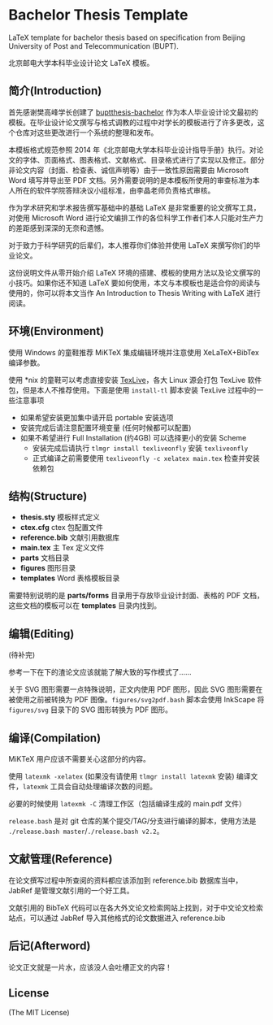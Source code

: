 Bachelor Thesis Template
========================

LaTeX template for bachelor thesis based on specification from Beijing University of Post and Telecommunication (BUPT).

北京邮电大学本科毕业设计论文 LaTeX 模板。

简介(Introduction)
------------------

首先感谢樊高峰学长创建了 [buptthesis-bachelor][1] 作为本人毕业设计论文最初的模板。在毕业设计论文撰写与格式调教的过程中对学长的模板进行了许多更改，这个仓库对这些更改进行一个系统的整理和发布。

本模板格式规范参照 2014 年《北京邮电大学本科毕业设计指导手册》执行。对论文的字体、页面格式、图表格式、文献格式、目录格式进行了实现以及修正。部分非论文内容（封面、检查表、诚信声明等）由于一致性原因需要由 Microsoft Word 填写并导出至 PDF 文档。另外需要说明的是本模板所使用的审查标准为本人所在的软件学院答辩决议小组标准，由李晶老师负责格式审核。

作为学术研究和学术报告撰写基础中的基础 LaTeX 是非常重要的论文撰写工具，对使用 Microsoft Word 进行论文编排工作的各位科学工作者们本人只能对生产力的差距感到深深的无奈和遗憾。

对于致力于科学研究的后辈们，本人推荐你们体验并使用 LaTeX 来撰写你们的毕业论文。

这份说明文件从零开始介绍 LaTeX 环境的搭建、模板的使用方法以及论文撰写的小技巧。如果你还不知道 LaTeX 要如何使用，本文与本模板也是适合你的阅读与使用的，你可以将本文当作 An Introduction to Thesis Writing with LaTeX 进行阅读。

环境(Environment)
-----------------

使用 Windows 的童鞋推荐 MiKTeX 集成编辑环境并注意使用 XeLaTeX+BibTex 编译参数。

使用 \*nix 的童鞋可以考虑直接安装 [TexLive](https://www.tug.org/texlive/quickinstall.html)，各大 Linux 源会打包 TexLive 软件包，但是本人不推荐使用。下面是使用 `install-tl` 脚本安装 TexLive 过程中的一些注意事项

- 如果希望安装更加集中请开启 portable 安装选项
- 安装完成后请注意配置环境变量 (任何时候都可以配置)
- 如果不希望进行 Full Installation (约4GB) 可以选择更小的安装 Scheme
  * 安装完成后请执行 `tlmgr install texliveonfly` 安装 `texliveonfly`
  * 正式编译之前需要使用 `texliveonfly -c xelatex main.tex` 检查并安装依赖包

结构(Structure)
---------------

- **thesis.sty** 模板样式定义
- **ctex.cfg** ctex 包配置文件
- **reference.bib** 文献引用数据库
- **main.tex** 主 Tex 定义文件
- **parts** 文档目录
- **figures** 图形目录
- **templates** Word 表格模板目录

需要特别说明的是 **parts/forms** 目录用于存放毕业设计封面、表格的 PDF 文档，这些文档的模板可以在 **templates** 目录内找到。

编辑(Editing)
-------------

(待补完)

参考一下在下的渣论文应该就能了解大致的写作模式了……

关于 SVG 图形需要一点特殊说明，正文内使用 PDF 图形，因此 SVG 图形需要在被使用之前被转换为 PDF 图像。`figures/svg2pdf.bash` 脚本会使用 InkScape 将 `figures/svg` 目录下的 SVG 图形转换为 PDF 图形。

编译(Compilation)
-----------------

MiKTeX 用户应该不需要关心这部分的内容。

使用 `latexmk -xelatex` (如果没有请使用 `tlmgr install latexmk` 安装) 编译文件，`latexmk` 工具会自动处理编译次数的问题。

必要的时候使用 `latexmk -C` 清理工作区（包括编译生成的 main.pdf 文件）

`release.bash` 是对 git 仓库的某个提交/TAG/分支进行编译的脚本，使用方法是 `./release.bash master`/`./release.bash v2.2`。

文献管理(Reference)
-------------------

在论文撰写过程中所查阅的资料都应该添加到 reference.bib 数据库当中，JabRef 是管理文献引用的一个好工具。

文献引用的 BibTeX 代码可以在各大外文论文检索网站上找到，对于中文论文检索站点，可以通过 JabRef 导入其他格式的论文数据进入 reference.bib

后记(Afterword)
---------------

论文正文就是一片水，应该没人会吐槽正文的内容！

License
-------

(The MIT License)

  [1]: https://code.google.com/p/buptthesis-bachelor/

